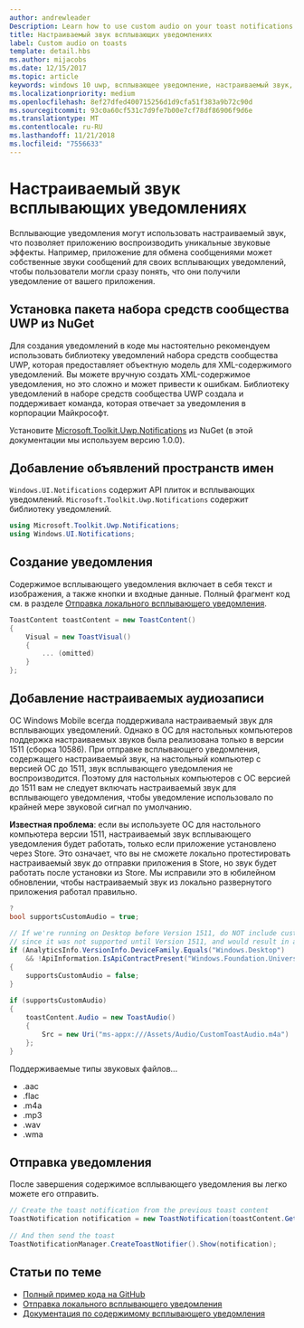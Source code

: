 ```yaml
---
author: andrewleader
Description: Learn how to use custom audio on your toast notifications.
title: Настраиваемый звук всплывающих уведомлениях
label: Custom audio on toasts
template: detail.hbs
ms.author: mijacobs
ms.date: 12/15/2017
ms.topic: article
keywords: windows 10 uwp, всплывающее уведомление, настраиваемый звук, уведомление, аудио, звук
ms.localizationpriority: medium
ms.openlocfilehash: 8ef27dfed400715256d1d9cfa51f383a9b72c90d
ms.sourcegitcommit: 93c0a60cf531c7d9fe7b00e7cf78df86906f9d6e
ms.translationtype: MT
ms.contentlocale: ru-RU
ms.lasthandoff: 11/21/2018
ms.locfileid: "7556633"
---
```

# <a name="custom-audio-on-toasts"></a>Настраиваемый звук всплывающих уведомлениях

Всплывающие уведомления могут использовать настраиваемый звук, что позволяет приложению воспроизводить уникальные звуковые эффекты. Например, приложение для обмена сообщениями может собственные звуки сообщений для своих всплывающих уведомлений, чтобы пользователи могли сразу понять, что они получили уведомление от вашего приложения.

## <a name="install-uwp-community-toolkit-nuget-package"></a>Установка пакета набора средств сообщества UWP из NuGet

Для создания уведомлений в коде мы настоятельно рекомендуем использовать библиотеку уведомлений набора средств сообщества UWP, которая предоставляет объектную модель для XML-содержимого уведомлений. Вы можете вручную создать XML-содержимое уведомления, но это сложно и может привести к ошибкам. Библиотеку уведомлений в наборе средств сообщества UWP создала и поддерживает команда, которая отвечает за уведомления в корпорации Майкрософт.

Установите [Microsoft.Toolkit.Uwp.Notifications](https://www.nuget.org/packages/Microsoft.Toolkit.Uwp.Notifications/) из NuGet (в этой документации мы используем версию 1.0.0).


## <a name="add-namespace-declarations"></a>Добавление объявлений пространств имен

`Windows.UI.Notifications` содержит API плиток и всплывающих уведомлений. `Microsoft.Toolkit.Uwp.Notifications` содержит библиотеку уведомлений.

```csharp
using Microsoft.Toolkit.Uwp.Notifications;
using Windows.UI.Notifications;
```


## <a name="construct-the-notification"></a>Создание уведомления

Содержимое всплывающего уведомления включает в себя текст и изображения, а также кнопки и входные данные. Полный фрагмент код см. в разделе [Отправка локального всплывающего уведомления](send-local-toast.md).

```csharp
ToastContent toastContent = new ToastContent()
{
    Visual = new ToastVisual()
    {
        ... (omitted)
    }
};
```


## <a name="add-the-custom-audio"></a>Добавление настраиваемых аудиозаписи

ОС Windows Mobile всегда поддерживала настраиваемый звук для всплывающих уведомлений. Однако в ОС для настольных компьютеров поддержка настраиваемых звуков была реализована только в версии 1511 (сборка 10586). При отправке всплывающего уведомления, содержащего настраиваемый звук, на настольный компьютер с версией ОС до 1511, звук всплывающего уведомления не воспроизводится. Поэтому для настольных компьютеров с ОС версией до 1511 вам не следует включать настраиваемый звук для всплывающего уведомления, чтобы уведомление использовало по крайней мере звуковой сигнал по умолчанию.

**Известная проблема**: если вы используете ОС для настольного компьютера версии 1511, настраиваемый звук всплывающего уведомления будет работать, только если приложение установлено через Store. Это означает, что вы не сможете локально протестировать настраиваемый звук до отправки приложения в Store, но звук будет работать после установки из Store. Мы исправили это в юбилейном обновлении, чтобы настраиваемый звук из локально развернутого приложения работал правильно.

```csharp
?
bool supportsCustomAudio = true;
 
// If we're running on Desktop before Version 1511, do NOT include custom audio
// since it was not supported until Version 1511, and would result in a silent toast.
if (AnalyticsInfo.VersionInfo.DeviceFamily.Equals("Windows.Desktop")
    && !ApiInformation.IsApiContractPresent("Windows.Foundation.UniversalApiContract", 2))
{
    supportsCustomAudio = false;
}
 
if (supportsCustomAudio)
{
    toastContent.Audio = new ToastAudio()
    {
        Src = new Uri("ms-appx:///Assets/Audio/CustomToastAudio.m4a")
    };
}
```

Поддерживаемые типы звуковых файлов...

- .aac
- .flac
- .m4a
- .mp3
- .wav
- .wma


## <a name="send-the-notification"></a>Отправка уведомления

После завершения содержимое всплывающего уведомления вы легко можете его отправить.

```csharp
// Create the toast notification from the previous toast content
ToastNotification notification = new ToastNotification(toastContent.GetXml());
             
// And then send the toast
ToastNotificationManager.CreateToastNotifier().Show(notification);
```


## <a name="related-topics"></a>Статьи по теме

- [Полный пример кода на GitHub](https://github.com/WindowsNotifications/quickstart-toast-with-custom-audio)
- [Отправка локального всплывающего уведомления](send-local-toast.md)
- [Документация по содержимому всплывающего уведомления](adaptive-interactive-toasts.md)